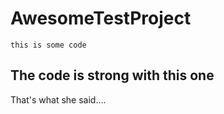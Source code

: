 # AwesomeTestProject

    this is some code

## The code is strong with this one
That's what she said....
